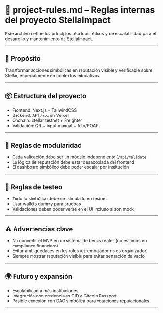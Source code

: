 # 📘 project-rules.md – Reglas internas del proyecto StellaImpact

Este archivo define los principios técnicos, éticos y de escalabilidad para el desarrollo y mantenimiento de StellaImpact.

---

## 🧠 Propósito

Transformar acciones simbólicas en reputación visible y verificable sobre Stellar, especialmente en contextos educativos.

---

## 📦 Estructura del proyecto

- Frontend: Next.js + TailwindCSS
- Backend: API `/api` en Vercel
- Onchain: Stellar testnet + Freighter
- Validación: QR + input manual + foto/POAP

---

## 🔁 Reglas de modularidad

- Cada validación debe ser un módulo independiente (`/api/validate`)
- La lógica de reputación debe estar desacoplada del frontend
- El dashboard simbólico debe poder escalar por institución

---

## 🧪 Reglas de testeo

- Todo lo simbólico debe ser simulado en testnet
- Usar wallets dummy para pruebas
- Validaciones deben poder verse en el UI incluso si son mock

---

## ⚠️ Advertencias clave

- No convertir el MVP en un sistema de becas reales (no estamos en compliance financiero)
- Evitar ambigüedades en los roles (ej. embajador no es organizador)
- Siempre mostrar reputación visible para evitar sensación de vacío

---

## 🌍 Futuro y expansión

- Escalabilidad a más instituciones
- Integración con credenciales DID o Gitcoin Passport
- Posible conexión con DAO simbólica para votaciones reputacionales

---
